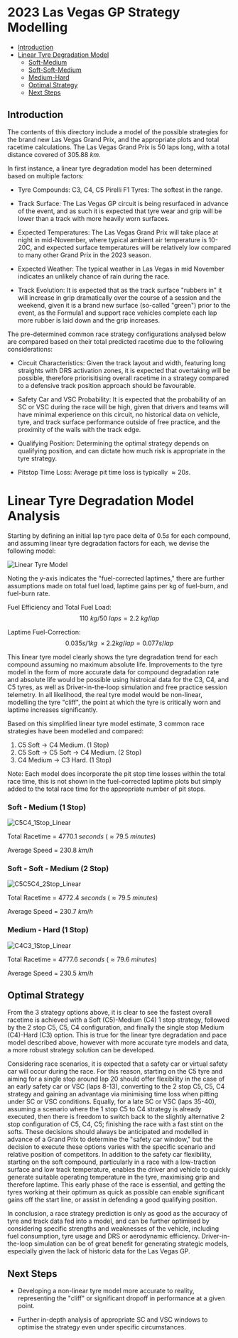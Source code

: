 # 2023 Las Vegas GP Strategy Modelling

- [Introduction](#introduction)
- [Linear Tyre Degradation Model](#linear-tyre-degradation-model-analysis)
  - [Soft-Medium](#soft---medium-1-stop)
  - [Soft-Soft-Medium](#soft---soft---medium-2-stop)
  - [Medium-Hard](#medium---hard-1-stop)
  - [Optimal Strategy](#optimal-strategy)
  - [Next Steps](#next-steps)

## Introduction

The contents of this directory include a model of the possible strategies for the brand new Las Vegas Grand Prix, and the appropriate plots and total racetime calculations. The Las Vegas Grand Prix is 50 laps long, with a total distance covered of $305.88\ km$.

In first instance, a linear tyre degradation model has been determined based on multiple factors:

- Tyre Compounds: C3, C4, C5 Pirelli F1 Tyres: The softest in the range.

- Track Surface: The Las Vegas GP circuit is being resurfaced in advance of the event, and as such it is expected that tyre wear and grip will be lower than a track with more heavily worn surfaces.

- Expected Temperatures: The Las Vegas Grand Prix will take place at night in mid-November, where typical ambient air temperature is 10-20C, and expected surface temperatures will be relatively low compared to many other Grand Prix in the 2023 season.

- Expected Weather: The typical weather in Las Vegas in mid November indicates an unlikely chance of rain during the race.

- Track Evolution: It is expected that as the track surface "rubbers in" it will increase in grip dramatically over the course of a session and the weekend, given it is a brand new surface (so-called "green") prior to the event, as the Formula1 and support race vehicles complete each lap more rubber is laid down and the grip increases.

The pre-determined common race strategy configurations analysed below are compared based on their total predicted racetime due to the following considerations:

- Circuit Characteristics: Given the track layout and width, featuring long straights with DRS activation zones, it is expected that overtaking will be possible, therefore priorisitising overall racetime in a strategy compared to a defensive track position approach should be favourable.

- Safety Car and VSC Probability: It is expected that the probability of an SC or VSC during the race will be high, given that drivers and teams will have minimal experience on this circuit, no historical data on vehicle, tyre, and track surface performance outside of free practice, and the proximity of the walls with the track edge.

- Qualifying Position: Determining the optimal strategy depends on qualifying position, and can dictate how much risk is appropriate in the tyre strategy.

- Pitstop Time Loss: Average pit time loss is typically $\approx 20s$.

# Linear Tyre Degradation Model Analysis

Starting by defining an initial lap tyre pace delta of $0.5s$ for each compound, and assuming linear tyre degradation factors for each, we devise the following model:

![Linear Tyre Model](./LasVegas_Estimated_Tyre_Pace_Model.png)

Noting the y-axis indicates the "fuel-corrected laptimes," there are further assumptions made on total fuel load, laptime gains per kg of fuel-burn, and fuel-burn rate. 

Fuel Efficiency and Total Fuel Load: $$110\ kg / 50\ laps = 2.2\ kg/lap$$

Laptime Fuel-Correction: $$0.035s / 1kg\ \times 2.2kg/lap = 0.077 s/lap$$

This linear tyre model clearly shows the tyre degradation trend for each compound assuming no maximum absolute life. Improvements to the tyre model in the form of more accurate data for compound degradation rate and absolute life would be possible using histroical data for the C3, C4, and C5 tyres, as well as Driver-in-the-loop simulation and free practice session telemetry. In all likelihood, the real tyre model would be non-linear, modelling the tyre "cliff", the point at which the tyre is critically worn and laptime increases significantly.

Based on this simplified linear tyre model estimate, 3 common race strategies have been modelled and compared:

1. C5 Soft -> C4 Medium. (1 Stop)
2. C5 Soft -> C5 Soft -> C4 Medium. (2 Stop)
3. C4 Medium -> C3 Hard. (1 Stop)

Note: Each model does incorporate the pit stop time losses within the total race time, this is not shown in the fuel-corrected laptime plots but simply added to the total race time for the appropriate number of pit stops.

### Soft - Medium (1 Stop)

![C5C4_1Stop_Linear](./LasVegas_C5C4_1_Stop.png)

Total Racetime = $4770.1\ seconds$ ($\approx79.5\ minutes$)

Average Speed = $230.8\ km/h$

### Soft - Soft - Medium (2 Stop)

![C5C5C4_2Stop_Linear](./LasVegas_C5C5C4_2_Stop.png)

Total Racetime = $4772.4\ seconds$ ($\approx79.5\ minutes$)

Average Speed = $230.7\ km/h$

### Medium - Hard (1 Stop)

![C4C3_1Stop_Linear](./LasVegas_C4C3_1_Stop.png)

Total Racetime = $4777.6\ seconds$ ($\approx79.6\ minutes$)

Average Speed = $230.5\ km/h$

## Optimal Strategy

From the 3 strategy options above, it is clear to see the fastest overall racetime is achieved with a Soft (C5)-Medium (C4) 1 stop strategy, followed by the 2 stop C5, C5, C4 configuration, and finally the single stop Medium (C4)-Hard (C3) option. This is true for the linear tyre degradation and pace model described above, however with more accurate tyre models and data, a more robust strategy solution can be developed.

Considering race scenarios, it is expected that a safety car or virtual safety car will occur during the race. For this reason, starting on the C5 tyre and aiming for a single stop around lap 20 should offer flexibility in the case of an early safety car or VSC (laps 8-13), converting to the 2 stop C5, C5, C4 strategy and gaining an advantage via minimising time loss when pitting under SC or VSC conditions. Equally, for a late SC or VSC (laps 35-40), assuming a scenario where the 1 stop C5 to C4 strategy is already executed, then there is freedom to switch back to the slightly alternative 2 stop configuration of C5, C4, C5; finishing the race with a fast stint on the softs. These decisions should always be anticipated and modelled in advance of a Grand Prix to determine the "safety car window," but the decision to execute these options varies with the specific scenario and relative position of competitors. In addition to the safety car flexibility, starting on the soft compound, particularly in a race with a low-traction surface and low track temperature, enables the driver and vehicle to quickly generate suitable operating temperature in the tyre, maximising grip and therefore laptime. This early phase of the race is essential, and getting the tyres working at their optimum as quick as possible can enable significant gains off the start line, or assist in defending a good qualifying position.

In conclusion, a race strategy prediction is only as good as the accuracy of tyre and track data fed into a model, and can be further optimised by considering specific strengths and weaknesses of the vehicle, including fuel consumption, tyre usage and DRS or aerodynamic efficiency. Driver-in-the-loop simulation can be of great benefit for generating strategic models, especially given the lack of historic data for the Las Vegas GP.

## Next Steps

- Developing a non-linear tyre model more accurate to reality, representing the "cliff" or significant dropoff in performance at a given point.

- Further in-depth analysis of appropriate SC and VSC windows to optimise the strategy even under specific circumstances.